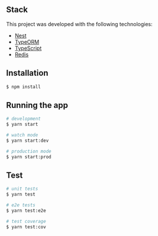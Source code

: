 ## Stack

This project was developed with the following technologies:

- [Nest](https://github.com/nestjs/nest)
- [TypeORM](https://typeorm.io/)
- [TypeScript](https://www.typescriptlang.org/)
- [Redis](https://redis.io/)

## Installation

```bash
$ npm install
```

## Running the app

```bash
# development
$ yarn start

# watch mode
$ yarn start:dev

# production mode
$ yarn start:prod
```

## Test

```bash
# unit tests
$ yarn test

# e2e tests
$ yarn test:e2e

# test coverage
$ yarn test:cov
```
